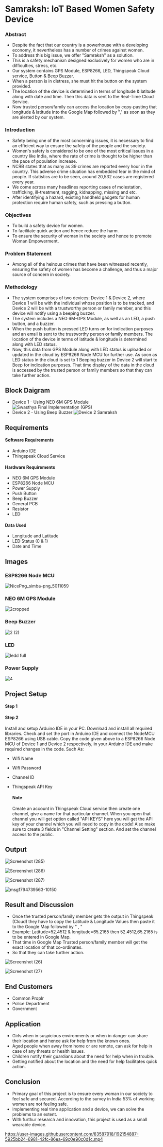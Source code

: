 # Samraksh: IoT Based Women Safety Device

### Abstract
* Despite the fact that our country is a powerhouse with a developing economy, it nevertheless has a number of crimes against women.
* To address this big issue, we offer "Samraksh" as a solution.
* This is a safety mechanism designed exclusively for women who are in difficulties, stress, etc.
* Our system contains GPS Module, ESP8266, LED, Thingspeak Cloud service, Button & Beep Buzzar.
* When a person is in distress, she must hit the button on the system provided.
* The location of the device is determined in terms of longitude & latitude along with date and time. Then this data is sent to the Real-Time Cloud Service.
* Now trusted person/family can access the location by copy-pasting that longitude & latitude into the Google Map followed by "," as soon as they are alerted by our system. 

### Introduction
* Safety being one of the most concerning issues, it is necessary to find an efficient way to ensure the safety of the people and the society.
* Women's safety is considered to be one of the most critical issues in a country like India, where the rate of crime is thought to be higher than the pace of population increase.
* NCRB states that as many as 39 crimes are reported every hour in the country. This adverse crime situation has embedded fear in the mind of people. If statistics are to be seen, around 20,532 cases are registered every year.
* We come across many headlines reporting cases of molestation, trafficking, ill-treatment, ragging, kidnapping, missing and etc.
* After identifying a hazard, existing handheld gadgets for human protection require human safety, such as pressing a button.

### Objectives
* To build a safety device for women.
* To facilitate quick action and hence reduce the harm.
* To ensure the security of woman in the society and hence to promote Woman Empowerment.

### Problem Statement
* Among all of the heinous crimes that have been witnessed recently, ensuring the safety of women has become a challenge, and thus a major source of concern in society.

### Methodology
* The system comprises of two devices: Device 1 & Device 2, where Device 1 will be with the individual whose position is to be tracked, and Device 2 will be with a trustworthy person or family member, and this device will notify using a beeping buzzer.
* The system includes a NEO 6M-GPS Module, as well as an LED, a push button, and a buzzer.
* When the push button is pressed LED turns on for indication purposes and an email is sent to the trustworthy person or family members. The location of the device in terms of latitude & longitude is determined along with LED status.
* Now, this data from GPS Module along with LED status is uploaded or updated in the cloud by ESP8266 Node MCU for further use. As soon as LED status in the cloud is set to 1 Beeping buzzer in Device 2 will start to Beep for indication purposes. That time display of the data in the cloud is accessed by the trusted person or family members so that they can take further action.

## Block Daigram
* Device 1 - Using NEO 6M GPS Module
![Swasthya Final Implementation (GPS)](https://user-images.githubusercontent.com/83587918/192152053-5e4f3843-8bb1-44d8-abe9-a2952fd82ad8.png)
* Device 2 - Using Beep Buzzer
![Device 2 Samraksh](https://user-images.githubusercontent.com/83587918/192152137-7ffc645a-226e-4b61-800c-b937dc6e55bb.png)

## Requirements

#### Software Requirements
* Arduino IDE
* Thingspeak Cloud Service

#### Hardware Requirements
* NEO 6M GPS Module
* ESP8266 Node MCU
* Power Supply
* Push Button
* Beep Buzzer
* General PCB
* Resistor
* LED

#### Data Used
* Longitude and Latitude
* LED Status (0 & 1)
* Date and Time

## Images
<h3> ESP8266 Node MCU </h3>

![NicePng_simba-png_5011059](https://user-images.githubusercontent.com/83587918/192152704-cc5d257a-1df7-4054-b8ff-9030268eae17.png)

<h3> NEO 6M GPS Module </h3>

![2cropped](https://user-images.githubusercontent.com/83587918/192152759-978363d2-7ab4-45fb-9162-d1942d3743ea.png)

<h3> Beep Buzzer </h3>

![2 (2)](https://user-images.githubusercontent.com/83587918/192153227-51d5709d-2509-4539-b05f-410333a294f2.png)

<h3> LED </h3>

![ledd full](https://user-images.githubusercontent.com/83587918/192153523-6cbf3cee-493c-4d28-9390-c82958df5cf7.png)

<h3> Power Supply </h3>

![4](https://user-images.githubusercontent.com/83587918/192153297-5bf81667-bd8a-485b-93ff-c1b557a5641c.png)

## Project Setup

#### Step 1

#### Step 2
Install and setup Arduino IDE in your PC. Download and install all required libraries. Check and set the port in Arduino IDE and connect the NodeMCU ESP8266 using USB cable. Copy the code given above to a ESP8266 Node MCU of Device 1 and Device 2 respectively, in your Arduino IDE and make required changes in the code.
Such As:
* Wifi Name
* Wifi Password
* Channel ID
* Thingspeak API Key

    #### Note
    Create an account in Thingspeak Cloud service then create one channel, give a name for that particular channel. When you open that channel you will get option called "API KEYS" here you will get the API key of your channel which you will need to copy in the code! Also make sure to create 3 fields in "Channel Setting" section. And set the channel access to the public.

## Output

![Screenshot (285)](https://user-images.githubusercontent.com/83587918/192154265-6818ed7b-6df4-4b6b-a193-fa6851711153.png)

![Screenshot (286)](https://user-images.githubusercontent.com/83587918/192154277-cf07ccda-2511-4b30-9506-9d59a3d9bfbb.png)

![Screenshot (287)](https://user-images.githubusercontent.com/83587918/192154281-4b4d59c7-4e50-499f-b3ab-88b158310c93.png)

![msg1794739563-10150](https://user-images.githubusercontent.com/83587918/192154383-61b5a74a-0083-496a-9367-79b2c1905712.jpg)

## Result and Discussion

* Once the trusted person/family member gets the output in Thingspeak (Cloud) they have to copy the Latitude & Longitude Values then paste it to the Google Map followed by " , "  
* Example: Latitude=52.4512 & longitude=65.2165 then 52.4512,65.2165 is to be entered in Google Map.
* That time in Google Map Trusted person/family member will get the exact location of that co-ordinates.
* So that they can take further action.

![Screenshot (26)](https://user-images.githubusercontent.com/83587918/192154453-a961c9af-86c6-4d5b-8996-1b0d84431fc5.png)

![Screenshot (27)](https://user-images.githubusercontent.com/83587918/192154464-ecd129c9-d704-4e6a-85f6-d7a400b218f7.png)

## End Customers
* Common Proplr
* Police Department
* Government

## Application
* Girls when in suspicious environments or when in danger can share their location and hence ask for help from the known ones.
* Aged people when away from home or are remote, can ask for help in case of any threats or health issues.
* Children notify their guardians about the need for help when in trouble.
* Getting notified about the location and the need for help facilitates quick action. 

## Conclusion
* Primary goal of this project is to ensure every woman in our society to feel safe and secured. According to the survey in India 53% of working women are not feeling safe.
* Implementing real time application and a device, we can solve the problems to an extent.
* With furthur research and innovation, this project is used as a small wearable device. 



https://user-images.githubusercontent.com/83587918/192154887-5925bb24-6981-42fc-86ea-69c0e90c0d1c.mp4





